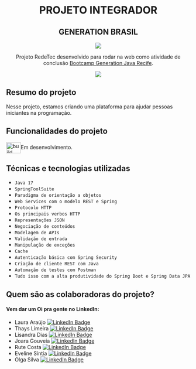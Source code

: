 <h1 align="center">PROJETO INTEGRADOR</h1>
<h2 align="center">GENERATION BRASIL</h2>

<p align="center">
<img src="https://github.com/fabiomrm/generation/blob/main/generation_21-10-2021-09-00-34-863_T.jpeg?raw=true" />
</p>

<p align = "center">
	Projeto RedeTec desenvolvido para rodar na web como atividade de conclusão <a href="https://brazil.generation.org/">Bootcamp Generation Java Recife</a>.
</p>

<p align="center">
<img src="http://img.shields.io/static/v1?label=STATUS&message=EM%20DESENVOLVIMENTO&color=GREEN&style=for-the-badge"/>
</p>

## Resumo do projeto
Nesse projeto, estamos criando uma plataforma para ajudar pessoas iniciantes na programação.

## Funcionalidades do projeto
<img align="center" alt="build" height="30" width="40" src="https://cdn-icons.flaticon.com/png/512/4873/premium/4873868.png?token=exp=1651785087~hmac=344138c1c5be6d79291548c119f7bc7b">Em desenvolvimento.

## Técnicas e tecnologias utilizadas

- ``Java 17``
- ``SpringToolSuite``
- ``Paradigma de orientação a objetos``
- ``Web Services com o modelo REST e Spring``
- ``Protocolo HTTP``
- ``Os principais verbos HTTP``
- ``Representações JSON``
- ``Negociação de conteúdos``
- ``Modelagem de APIs``
- ``Validação de entrada``
- ``Manipulação de exceções``
- ``Cache``
- ``Autenticação básica com Spring Security``
- ``Criação de cliente REST com Java``
- ``Automação de testes com Postman``
- ``Tudo isso com a alta produtividade do Spring Boot e Spring Data JPA``

## Quem são as colaboradoras do projeto?

#### Vem dar um Oi pra gente no LinkedIn:

- Laura Araújo [![LinkedIn Badge](https://img.shields.io/badge/laura-araujo?style=flat-square&logo=linkedin&logoColor=white)](https://www.linkedin.com/in/laura-lima-ara%C3%BAjo/)
- Thays Limeira [![LinkedIn Badge](https://img.shields.io/badge/thays-limeira?style=flat-square&logo=linkedin&logoColor=white)](https://www.linkedin.com/in/thayslimeira/)
- Lisandra Dias [![LinkedIn Badge](https://img.shields.io/badge/lisandra-dias?style=flat-square&logo=linkedin&logoColor=white)](https://www.linkedin.com/in/lisandra-dias-8a0417223/)
- Joara Gouveia [![LinkedIn Badge](https://img.shields.io/badge/joara-gouveia?style=flat-square&logo=linkedin&logoColor=white)](https://www.linkedin.com/in/joara-p-de-gouveia-aa4038168/)
- Rute Costa [![LinkedIn Badge](https://img.shields.io/badge/rute-costa?style=flat-square&logo=linkedin&logoColor=white)](https://www.linkedin.com/in/rutehelencosta/)
- Eveline Síntia [![LinkedIn Badge](https://img.shields.io/badge/eveline-sintia?style=flat-square&logo=linkedin&logoColor=white)](https://www.linkedin.com/in/eveline-s%C3%ADntia/)
- Olga Silva [![LinkedIn Badge](https://img.shields.io/badge/olga-silva?style=flat-square&logo=linkedin&logoColor=white)](https://www.linkedin.com/in/olga-beatriz-silva-283060144/)
